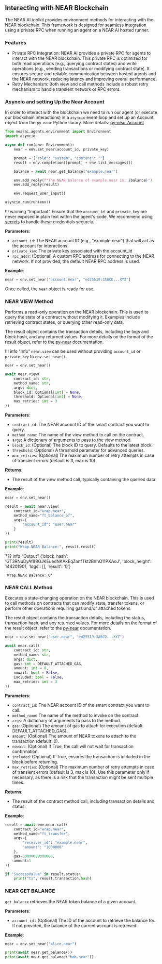## Interacting with NEAR Blockchain

The NEAR AI toolkit provides environment methods for interacting with the NEAR blockchain. This framework is designed for seamless integration using a private RPC when running an agent on a NEAR AI hosted runner.

### Features
- Private RPC Integration: NEAR AI provides a private RPC for agents to interact with the NEAR blockchain. This private RPC is optimized for both read operations (e.g., querying contract states) and write operations (e.g., sending transactions or modifying contract state). It ensures secure and reliable communication between hosted agents and the NEAR network, reducing latency and improving overall performance.
- Retry Mechanism: Both view and call methods include a robust retry mechanism to handle transient network or RPC errors.


###  Asyncio and setting Up the Near Account

In order to interact with the blockchain we need to run our agent (or execute our blockchain interactions) in a `asyncio` event loop and set up an Account object from the `py-near` Python library. 
More details: [py-near Account](https://py-near.readthedocs.io/en/latest/account.html#quick-start)


```python
from nearai.agents.environment import Environment
import asyncio

async def run(env: Environment):
    near = env.set_near(account_id, private_key)

    prompt = {"role": "system", "content": ""}
    result = env.completion([prompt] + env.list_messages())

    balance = await near.get_balance("example.near")

    env.add_reply(f"The NEAR balance of example.near is: {balance}")
    env.add_reply(result)

    env.request_user_input()

asyncio.run(run(env))
```


!!! warning "Important"
    Ensure that the `account_id `and `private_key` are never exposed in plain text within the agent's code. We recommend using [secrets](../env/variables.md#managing-secrets) to handle these credentials securely.

**Parameters**:

- `account_id`: The NEAR account ID (e.g., "example.near") that will act as the account for interactions
- `private_key`: The private key associated with the account_id
- `rpc_addr`: (Optional) A custom RPC address for connecting to the NEAR network. If not provided, the default NEAR RPC address is used.

**Example**:
```python
near = env.set_near("account.near", "ed25519:3ABCD...XYZ")
```

Once called, the `near` object is ready for use. 


### NEAR VIEW Method

Performs a read-only operation on the NEAR blockchain. This is used to query the state of a contract without modifying it. Examples include retrieving contract states, or querying other read-only data.

The result object contains the transaction details, including the logs and block hash, and any returned values. For more details on the format of the result object, refer to the [py-near](https://py-near.readthedocs.io/en/latest/) documentation.

!!! info "Info"
    `near.view` can be used without providing `account_id` or `private_key` to `env.set_near()`.

```python
near = env.set_near()

await near.view(
    contract_id: str,
    method_name: str,
    args: dict,
    block_id: Optional[int] = None,
    threshold: Optional[int] = None,
    max_retries: int = 3
))
```

**Parameters**:

- `contract_id`: The NEAR account ID of the smart contract you want to query.
- `method_name`: The name of the view method to call on the contract.
- `args`: A dictionary of arguments to pass to the view method.
- `block_id`: (Optional) The block ID to query. Defaults to the latest block.
- `threshold`: (Optional) A threshold parameter for advanced queries.
- `max_retries`: (Optional) The maximum number of retry attempts in case of transient errors (default is 3, max is 10).

**Returns**:

- The result of the view method call, typically containing the queried data.

**Example**:
```python
near = env.set_near()

result = await near.view(
    contract_id="wrap.near",
    method_name="ft_balance_of",
    args={
        "account_id": "user.near"
    }
))

print(result)
print("Wrap.NEAR Balance:", result.result)
```
??? info "Output"
    {'block_hash': 'GT3RNuDyAf88GJKEuedNKAkEqZanfTkt2BhhQ11PXAoJ', 'block_height': 144201901, 'logs': [], 'result': '0'}

    'Wrap.NEAR Balance: 0'

### NEAR CALL Method

Executes a state-changing operation on the NEAR blockchain. This is used to call methods on contracts that can modify state, transfer tokens, or perform other operations requiring gas and/or attached tokens.

The result object contains the transaction details, including the status, transaction hash, and any returned values. For more details on the format of the result object, refer to the [py-near](https://py-near.readthedocs.io/en/latest/) documentation.

```python
near = env.set_near("user.near", "ed25519:3ABCD...XYZ")

await near.call(
    contract_id: str,
    method_name: str,
    args: dict,
    gas: int = DEFAULT_ATTACHED_GAS,
    amount: int = 0,
    nowait: bool = False,
    included: bool = False,
    max_retries: int = 3
))
```

**Parameters**:

- `contract_id`: The NEAR account ID of the smart contract you want to call.
- `method_name`: The name of the method to invoke on the contract.
- `args`: A dictionary of arguments to pass to the method.
- `gas`: (Optional) The amount of gas to attach for execution (default: DEFAULT_ATTACHED_GAS). 
- `amount`: (Optional) The amount of NEAR tokens to attach to the transaction (default: 0). 
- `nowait`: (Optional) If True, the call will not wait for transaction confirmation. 
- `included`: (Optional) If True, ensures the transaction is included in the block before returning.
- `max_retries`: (Optional) The maximum number of retry attempts in case of transient errors (default is 3, max is 10). Use this parameter only if necessary, as there is a risk that the transaction might be sent multiple times.
 
**Returns**:

- The result of the contract method call, including transaction details and status.

**Example**:
```python
result = await env.near.call(
    contract_id="wrap.near",
    method_name="ft_transfer",
    args={
        "receiver_id": "example.near",
        "amount": "1000000"
    },
    gas=30000000000000,
    amount=1
))

if "SuccessValue" in result.status:
    print("tx", result.transaction.hash)
```


### NEAR GET BALANCE

`get_balance` retrieves the NEAR token balance of a given account. 

**Parameters**:

- `account_id` : (Optional) The ID of the account to retrieve the balance for. If not provided, the balance of the current account is retrieved.

**Example**:
```python
near = env.set_near("alice.near")

print(await near.get_balance())
print(await near.get_balance("bob.near"))
```
